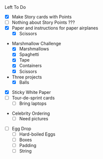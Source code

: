 Left To Do

- [x] Make Story cards with Points
- [ ] Nothing about Story Points ???
- [x] Paper and instructions for paper airplanes
  - [x] Scissors
- Marshmallow Challenge
  - [x] Marshmallows
  - [x] Spaghetti
  - [x] Tape
  - [x] Containers
  - [x] Scissors

- Three projects
    - [x] Balls

- [x] Sticky White Paper
- [ ] Tour-de-sprint cards
  - [ ] Bring laptops

- Celebrity Ordering
  - [ ] Need pictures

- [ ] Egg Drop
  - [ ] Hard-boiled Eggs
  - [ ] Boxes
  - [ ] Padding
  - [ ] String
